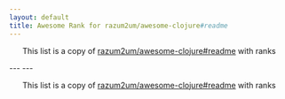 ```yaml
---
layout: default
title: Awesome Rank for razum2um/awesome-clojure#readme
---
```


<p align="center">
	This list is a copy of <a href="https://github.com/razum2um/awesome-clojure#readme">razum2um/awesome-clojure#readme</a> with ranks
</p>
---
---
<p align="center">
	This list is a copy of <a href="https://github.com/razum2um/awesome-clojure#readme">razum2um/awesome-clojure#readme</a> with ranks
</p>
